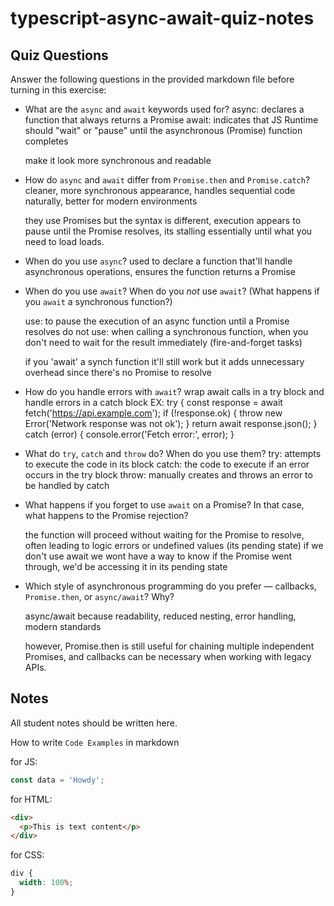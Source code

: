 # typescript-async-await-quiz-notes

## Quiz Questions

Answer the following questions in the provided markdown file before turning in this exercise:

- What are the `async` and `await` keywords used for?
  async: declares a function that always returns a Promise
  await: indicates that JS Runtime should "wait" or "pause" until the asynchronous (Promise) function completes

  make it look more synchronous and readable

- How do `async` and `await` differ from `Promise.then` and `Promise.catch`?
  cleaner, more synchronous appearance, handles sequential code naturally, better for modern environments

  they use Promises but the syntax is different, execution appears to pause until the Promise resolves, its stalling essentially until what you need to load loads.

- When do you use `async`?
  used to declare a function that'll handle asynchronous operations, ensures the function returns a Promise

- When do you use `await`? When do you _not_ use `await`? (What happens if you `await` a synchronous function?)

  use: to pause the execution of an async function until a Promise resolves
  do not use: when calling a synchronous function, when you don't need to wait for the result immediately (fire-and-forget tasks)

  if you 'await' a synch function it'll still work but it adds unnecessary overhead since there's no Promise to resolve

- How do you handle errors with `await`?
  wrap await calls in a try block and handle errors in a catch block
  EX:
  try {
  const response = await fetch('https://api.example.com');
  if (!response.ok) {
  throw new Error('Network response was not ok');
  }
  return await response.json();
  } catch (error) {
  console.error('Fetch error:', error);
  }

- What do `try`, `catch` and `throw` do? When do you use them?
  try: attempts to execute the code in its block
  catch: the code to execute if an error occurs in the try block
  throw: manually creates and throws an error to be handled by catch

- What happens if you forget to use `await` on a Promise? In that case, what happens to the Promise rejection?

  the function will proceed without waiting for the Promise to resolve, often leading to logic errors or undefined values (its pending state)
  if we don't use await we wont have a way to know if the Promise went through, we'd be accessing it in its pending state

- Which style of asynchronous programming do you prefer — callbacks, `Promise.then`, or `async/await`? Why?

  async/await because readability, reduced nesting, error handling, modern standards

  however, Promise.then is still useful for chaining multiple independent Promises, and callbacks can be necessary when working with legacy APIs.

## Notes

All student notes should be written here.

How to write `Code Examples` in markdown

for JS:

```javascript
const data = 'Howdy';
```

for HTML:

```html
<div>
  <p>This is text content</p>
</div>
```

for CSS:

```css
div {
  width: 100%;
}
```
